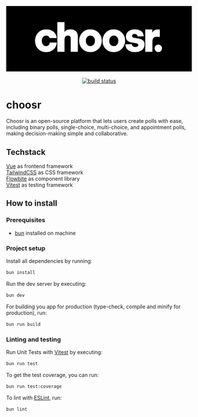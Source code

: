 <div align='center'>
    <img src="./public/logo.png" alt='choosr logo'/>
</div>

<p align="center" title="Build Status">
  <a href="https://github.com/TizianMr/choosr/actions/workflows/ci.yml">
    <img src="https://github.com/TizianMr/choosr/actions/workflows/ci.yml/badge.svg" alt="build status"/>
  </a>
</p>

# choosr

Choosr is an open-source platform that lets users create polls with ease, including binary polls, single-choice, multi-choice, and appointment polls, making decision-making simple and collaborative.

## Techstack

[Vue](https://vuejs.org/) as frontend framework\
[TailwindCSS](https://tailwindcss.com/) as CSS framework\
[Flowbite](https://flowbite.com/) as component library\
[Vitest](https://vitest.dev/) as testing framework

## How to install

### Prerequisites

- [bun](https://bun.com/) installed on machine

### Project setup

<!-- ## Recommended IDE Setup

[VSCode](https://code.visualstudio.com/) + [Volar](https://marketplace.visualstudio.com/items?itemName=Vue.volar) (and disable Vetur).

## Type Support for `.vue` Imports in TS

TypeScript cannot handle type information for `.vue` imports by default, so we replace the `tsc` CLI with `vue-tsc` for type checking. In editors, we need [Volar](https://marketplace.visualstudio.com/items?itemName=Vue.volar) to make the TypeScript language service aware of `.vue` types.

## Customize configuration

See [Vite Configuration Reference](https://vite.dev/config/). -->

Install all dependencies by running:
```sh
bun install
```

Run the dev server by executing:
```sh
bun dev
```

For building you app for production (type-check, compile and minify for production), run:
```sh
bun run build
```

### Linting and testing

Run Unit Tests with [Vitest](https://vitest.dev/) by executing:

```sh
bun run test
```

To get the test coverage, you can run:

```sh
bun run test:coverage
```

To lint with [ESLint](https://eslint.org/), run:

```sh
bun lint
```

